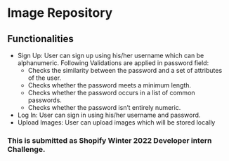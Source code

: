 # Image Repository
## Functionalities
* Sign Up: User can sign up using his/her username which can be alphanumeric. Following Validations are applied in password field:
  * Checks the similarity between the password and a set of attributes of the user.
  * Checks whether the password meets a minimum length.
  * Checks whether the password occurs in a list of common passwords.
  * Checks whether the password isn’t entirely numeric.
* Log In: User can sign in using his/her username and password.
* Upload Images: User can upload images which will be stored locally

### This is submitted as Shopify Winter 2022 Developer intern Challenge.
